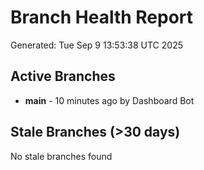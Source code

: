 # Branch Health Report
Generated: Tue Sep  9 13:53:38 UTC 2025

## Active Branches
- **main** - 10 minutes ago by Dashboard Bot

## Stale Branches (>30 days)
No stale branches found
